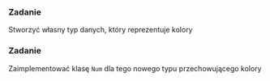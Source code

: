 ### Zadanie
Stworzyć własny typ danych, który reprezentuje kolory

### Zadanie
Zaimplementować klasę `Num` dla tego nowego typu przechowującego kolory

